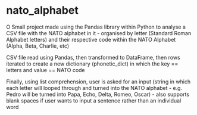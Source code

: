 # nato_alphabet
O
Small project made using the Pandas library within Python to analyse a CSV file with the NATO alphabet in it - organised by letter (Standard Roman Alphabet letters) and their respective code within the NATO Alphabet (Alpha, Beta, Charlie, etc)

CSV file read using Pandas, then transformed to DataFrame, then rows iterated to create a new dictionary (phonetic_dict) in which the key == letters and value == NATO code

Finally, using list comprehension, user is asked for an input (string in which each letter will looped through and turned into the NATO alphabet - e.g. Pedro will be turned into Papa, Echo, Delta, Romeo, Oscar) - also supports blank spaces if user wants to input a sentence rather than an individual word
